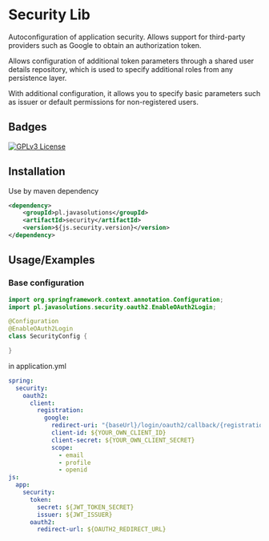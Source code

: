 
# Security Lib

Autoconfiguration of application security. Allows support for third-party providers such as Google to obtain an authorization token.

Allows configuration of additional token parameters through a shared user details repository, which is used to specify additional roles from any persistence layer.

With additional configuration, it allows you to specify basic parameters such as issuer or default permissions for non-registered users.


## Badges

[![GPLv3 License](https://img.shields.io/badge/License-GPL%20v3-yellow.svg)](https://opensource.org/licenses/)


## Installation

Use by maven dependency

```xml
<dependency>
    <groupId>pl.javasolutions</groupId>
    <artifactId>security</artifactId>
    <version>${js.security.version}</version>
</dependency>
```

## Usage/Examples

### Base configuration

```java
import org.springframework.context.annotation.Configuration;
import pl.javasolutions.security.oauth2.EnableOAuth2Login;

@Configuration
@EnableOAuth2Login
class SecurityConfig {

}
```

in application.yml

```yml
spring:
  security:
    oauth2:
      client:
        registration:
          google:
            redirect-uri: "{baseUrl}/login/oauth2/callback/{registrationId}"
            client-id: ${YOUR_OWN_CLIENT_ID}
            client-secret: ${YOUR_OWN_CLIENT_SECRET}
            scope:
              - email
              - profile
              - openid
js:
  app:
    security:
      token:
        secret: ${JWT_TOKEN_SECRET}
        issuer: ${JWT_ISSUER}
      oauth2:
        redirect-url: ${OAUTH2_REDIRECT_URL}
```